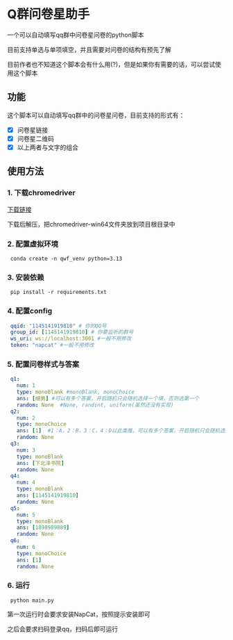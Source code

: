# Q群问卷星助手
一个可以自动填写qq群中问卷星问卷的python脚本

目前支持单选与单项填空，并且需要对问卷的结构有预先了解

目前作者也不知道这个脚本会有什么用(?)，但是如果你有需要的话，可以尝试使用这个脚本

## 功能
这个脚本可以自动填写qq群中的问卷星问卷，目前支持的形式有：
- [x] 问卷星链接
- [x] 问卷星二维码
- [x] 以上两者与文字的组合
## 使用方法
### 1. 下载chromedriver

   [下载链接](https://googlechromelabs.github.io/chrome-for-testing/)

   下载后解压，把chromedriver-win64文件夹放到项目根目录中
   
### 2. 配置虚拟环境
   ```shell
    conda create -n qwf_venv python=3.13
   ```
### 3. 安装依赖
   ```shell
    pip install -r requirements.txt
   ```
### 4. 配置config
   ```yaml
    qqid: "1145141919810" # 你的QQ号
    group_id: [1145141919810] # 你要监听的群号
    ws_uri: ws://localhost:3001 #一般不用修改
    token: "napcat" #一般不用修改
   ```
### 5. 配置问卷样式与答案
   ```yaml
    q1:
      num: 1
      type: monoBlank #monoBlank, monoChoice
      ans: [细男] #可以有多个答案，开启随机只会随机选择一个填，否则选第一个
      random: None  #None, randint, uniform(虽然还没有实现)
    q2:
      num: 2
      type: monoChoice
      ans: [1]  #1：A，2：B，3：C，4：D以此类推，可以有多个答案，开启随机只会随机选择一个填，否则选第一个
      random: None
    q3:
      num: 3
      type: monoBlank
      ans: [下北泽书院]
      random: None
    q4:
      num: 4
      type: monoBlank
      ans: [1145141919810]
      random: None
    q5:
      num: 5
      type: monoBlank
      ans: [1898989889]
      random: None
    q6:
      num: 6
      type: monoChoice
      ans: [1]
      random: None
   ```
### 6. 运行
   ```shell
    python main.py
   ```
   第一次运行时会要求安装NapCat，按照提示安装即可
    
   之后会要求扫码登录qq，扫码后即可运行
